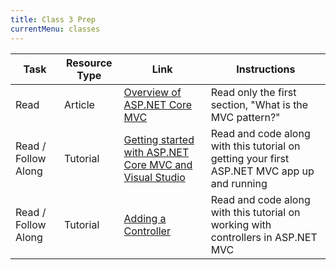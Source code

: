 ```yaml
---
title: Class 3 Prep
currentMenu: classes
---
```


Task | Resource Type | Link | Instructions
|----|---------------|------|-------------|
Read | Article | [Overview of ASP.NET Core MVC](https://docs.microsoft.com/en-us/aspnet/core/mvc/overview) | Read only the first section, "What is the MVC pattern?"
Read / Follow Along | Tutorial | [Getting started with ASP.NET Core MVC and Visual Studio](https://docs.microsoft.com/en-us/aspnet/core/tutorials/first-mvc-app/start-mvc) | Read and code along with this tutorial on getting your first ASP.NET MVC app up and running
Read / Follow Along | Tutorial | [Adding a Controller](https://docs.microsoft.com/en-us/aspnet/core/tutorials/first-mvc-app/adding-controller) | Read and code along with this tutorial on working with controllers in ASP.NET MVC

